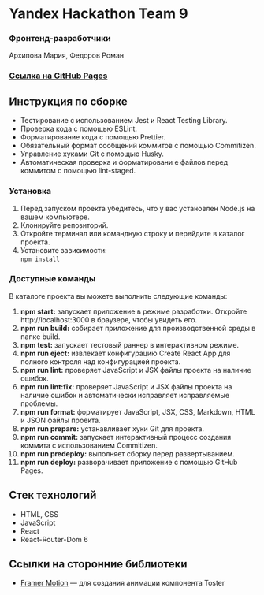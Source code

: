 # Yandex Hackathon Team 9

### Фронтенд-разработчики
Архипова Мария, Федоров Роман

### [Ссылка на GitHub Pages](https://team-9-yaxmarket.github.io/frontend/)

## Инструкция по сборке
- Тестирование с использованием Jest и React Testing Library.  
- Проверка кода с помощью ESLint.  
- Форматирование кода с помощью Prettier.  
- Обязательный формат сообщений коммитов с помощью Commitizen.  
- Управление хуками Git с помощью Husky.  
- Автоматическая проверка и форматировани е файлов перед коммитом с помощью lint-staged.

### Установка

1. Перед запуском проекта убедитесь, что у вас установлен Node.js на вашем компьютере.
2. Клонируйте репозиторий.
3. Откройте терминал или командную строку и перейдите в каталог проекта.
4. Установите зависимости:  
   `npm install`

### Доступные команды

В каталоге проекта вы можете выполнить следующие команды:

1. **npm start:** запускает приложение в режиме разработки. Откройте http://localhost:3000 в браузере, чтобы увидеть его.
2. **npm run build:** собирает приложение для производственной среды в папке build.
3. **npm test:** запускает тестовый раннер в интерактивном режиме.
4. **npm run eject:** извлекает конфигурацию Create React App для полного контроля над конфигурацией проекта.
5. **npm run lint:** проверяет JavaScript и JSX файлы проекта на наличие ошибок.
6. **npm run lint:fix:** проверяет JavaScript и JSX файлы проекта на наличие ошибок и автоматически исправляет исправляемые проблемы.
7. **npm run format:** форматирует JavaScript, JSX, CSS, Markdown, HTML и JSON файлы проекта.
8. **npm run prepare:** устанавливает хуки Git для проекта.
9. **npm run commit:** запускает интерактивный процесс создания коммита с использованием Commitizen.
10. **npm run predeploy:** выполняет сборку перед развертыванием.
11. **npm run deploy:** разворачивает приложение с помощью GitHub Pages.

## Стек технологий
- HTML, CSS
- JavaScript
- React
- React-Router-Dom 6


## Cсылки на сторонние библиотеки
- [Framer Motion](https://www.npmjs.com/package/framer-motion) — для создания анимации компонента Toster